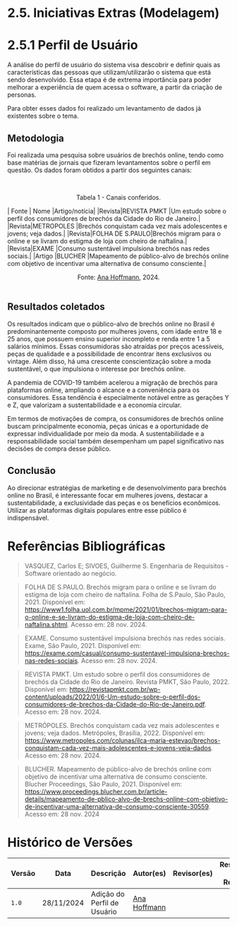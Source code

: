 # 2.5. Iniciativas Extras (Modelagem)

# 2.5.1 Perfil de Usuário

A análise do perfil de usuário do sistema visa descobrir e definir quais as características das pessoas que utilizam/utilizarão o sistema que está sendo desenvolvido. Essa etapa é de extrema importância para poder melhorar a experiência de quem acessa o software, a partir da criação de personas.

Para obter esses dados foi realizado um levantamento de dados já existentes sobre o tema.

## Metodologia

Foi realizada uma pesquisa sobre usuários de brechós online, tendo como base matérias de jornais que fizeram levantamentos sobre o perfil em questão. Os dados foram obtidos a partir dos seguintes canais:

<br><figcaption align="center">Tabela 1 - Canais conferidos.</figcaption>

| Fonte | Nome           |Artigo/notícia|
|Revista|REVISTA PMKT    |Um estudo sobre o perfil dos consumidores de brechós da Cidade do Rio de Janeiro.|
|Revista|METROPOLES      |Brechós conquistam cada vez mais adolescentes e jovens; veja dados.|
|Revista|FOLHA DE S.PAULO|Brechós migram para o online e se livram do estigma de loja com cheiro de naftalina.|
|Revista|EXAME           |Consumo sustentável impulsiona brechós nas redes sociais.|
|Artigo |BLUCHER         |Mapeamento de público-alvo de brechós online com objetivo de incentivar uma alternativa de consumo consciente.|

<figcaption align="center">Fonte: <a href="https://github.com/AnHoff" target="_blank">Ana Hoffmann</a>, 2024.
</figcaption><br>

## Resultados coletados

Os resultados indicam que o público-alvo de brechós online no Brasil é predominantemente composto por mulheres jovens, com idade entre 18 e 25 anos, que possuem ensino superior incompleto e renda entre 1 a 5 salários mínimos. Essas consumidoras são atraídas por preços acessíveis, peças de qualidade e a possibilidade de encontrar itens exclusivos ou vintage. Além disso, há uma crescente conscientização sobre a moda sustentável, o que impulsiona o interesse por brechós online. 

A pandemia de COVID-19 também acelerou a migração de brechós para plataformas online, ampliando o alcance e a conveniência para os consumidores. Essa tendência é especialmente notável entre as gerações Y e Z, que valorizam a sustentabilidade e a economia circular. 

Em termos de motivações de compra, os consumidores de brechós online buscam principalmente economia, peças únicas e a oportunidade de expressar individualidade por meio da moda. A sustentabilidade e a responsabilidade social também desempenham um papel significativo nas decisões de compra desse público.

## Conclusão

Ao direcionar estratégias de marketing e de desenvolvimento para brechós online no Brasil, é interessante focar em mulheres jovens, destacar a sustentabilidade, a exclusividade das peças e os benefícios econômicos. Utilizar as plataformas digitais populares entre esse público é indispensável.

# Referências Bibliográficas

> VASQUEZ, Carlos E; SIVOES, Guilherme S. Engenharia de Requisitos - Software orientado ao negócio.

> FOLHA DE S.PAULO. Brechós migram para o online e se livram do estigma de loja com cheiro de naftalina. Folha de S.Paulo, São Paulo, 2021. Disponível em: https://www1.folha.uol.com.br/mpme/2021/01/brechos-migram-para-o-online-e-se-livram-do-estigma-de-loja-com-cheiro-de-naftalina.shtml. Acesso em: 28 nov. 2024.

> EXAME. Consumo sustentável impulsiona brechós nas redes sociais. Exame, São Paulo, 2021. Disponível em: https://exame.com/casual/consumo-sustentavel-impulsiona-brechos-nas-redes-sociais. Acesso em: 28 nov. 2024.

> REVISTA PMKT. Um estudo sobre o perfil dos consumidores de brechós da Cidade do Rio de Janeiro. Revista PMKT, São Paulo, 2022. Disponível em: https://revistapmkt.com.br/wp-content/uploads/2022/01/6-Um-estudo-sobre-o-perfil-dos-consumidores-de-brechos-da-Cidade-do-Rio-de-Janeiro.pdf. Acesso em: 28 nov. 2024.

> METRÓPOLES. Brechós conquistam cada vez mais adolescentes e jovens; veja dados. Metrópoles, Brasília, 2022. Disponível em: https://www.metropoles.com/colunas/ilca-maria-estevao/brechos-conquistam-cada-vez-mais-adolescentes-e-jovens-veja-dados. Acesso em: 28 nov. 2024.

> BLUCHER. Mapeamento de público-alvo de brechós online com objetivo de incentivar uma alternativa de consumo consciente. Blucher Proceedings, São Paulo, 2021. Disponível em: https://www.proceedings.blucher.com.br/article-details/mapeamento-de-pblico-alvo-de-brechs-online-com-objetivo-de-incentivar-uma-alternativa-de-consumo-consciente-30559. Acesso em: 28 nov. 2024

# Histórico de Versões

| Versão | Data       | Descrição              | Autor(es)                                                                                                                                          | Revisor(es)                                          | Resultado da Revisão                                         |
| ------ | ---------- | ---------------------- | -------------------------------------------------------------------------------------------------------------------------------------------------- | ---------------------------------------------------- | ---------------------------------------------------- |
| `1.0`  | 28/11/2024 | Adição do Perfil de Usuário | [Ana Hoffmann](https://github.com/)  |  |  |